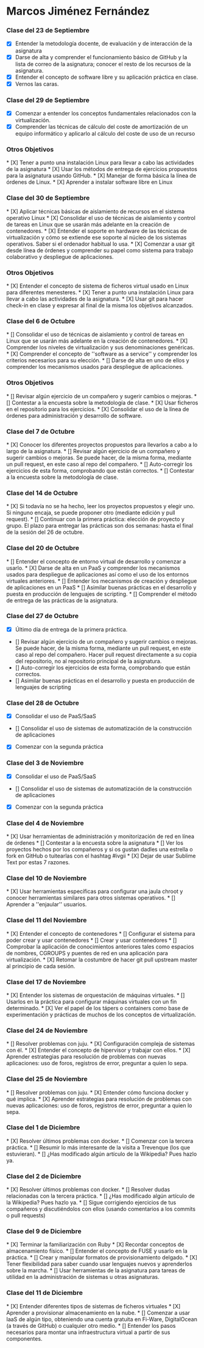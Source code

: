<h1>Marcos Jiménez Fernández</h1>

<h3>Clase del 23 de Septiembre</h3>

* [X] Entender la metodología docente, de evaluación y de interacción de la asignatura
* [X] Darse de alta y comprender el funcionamiento básico de GitHub y la lista de correo de la asignatura; conocer el resto de los recursos de la asignatura.
* [X] Entender el concepto de software libre y su aplicación práctica en clase.
* [X] Vernos las caras.

<h3>Clase del 29 de Septiembre</h3>

* [X] Comenzar a entender los conceptos fundamentales relacionados con la virtualización.
* [X] Comprender las técnicas de cálculo del coste de amortización de un equipo informático y aplicarlo al cálculo del coste de uso de un recurso

<h3>Otros Objetivos</h3>
* [X] Tener a punto una instalación Linux para llevar a cabo las actividades de la asignatura
* [X]  Usar los métodos de entrega de ejercicios propuestos para la asignatura usando GitHub.
* [X]  Manejar de forma básica la línea de órdenes de Linux.
* [X] Aprender a instalar software libre en Linux

<h3>Clase del 30 de Septiembre</h3>
* [X]  Aplicar técnicas básicas de aislamiento de recursos en el sistema operativo Linux
* [X]  Consolidar el uso de técnicas de aislamiento y control de tareas en Linux que se usarán más adelante en la creación de contenedores.
* [X]  Entender el soporte en hardware de las técnicas de virtualización y cómo se extiende ese soporte al núcleo de los sistemas operativos. Saber si el ordenador habitual lo usa.
* [X]  Comenzar a usar git desde línea de órdenes y comprender su papel como sistema para trabajo colaborativo y despliegue de aplicaciones.

<h3>Otros Objetivos</h3>
* [X] Entender el concepto de sistema de ficheros virtual usado en Linux para diferentes menesteres.
* [X] Tener a punto una instalación Linux para llevar a cabo las actividades de la asignatura.
* [X]  Usar git para hacer check-in en clase y expresar al final de la misma los objetivos alcanzados.

<h3>Clase del 6 de Octubre</h3>
* []  Consolidar el uso de técnicas de aislamiento y control de tareas en Linux que se usarán más adelante en la creación de contenedores.
* [X]  Comprender los niveles de virtualización y sus denominaciones genéricas.
* [X]  Comprender el concepto de ''software as a service'' y comprender los criterios necesarios para su elección.
* []  Darse de alta en uno de ellos y comprender los mecanismos usados para despliegue de aplicaciones.

<h3>Otros Objetivos</h3>
* []  Revisar algún ejercicio de un compañero y sugerir cambios o mejoras.
* []  Contestar a la encuesta sobre la metodología de clase.
* [X]  Usar ficheros en el repositorio para los ejercicios.
* [X]  Consolidar el uso de la línea de órdenes para administración y desarrollo de software.

<h3>Clase del 7 de Octubre</h3>
* [X]  Conocer los diferentes proyectos propuestos para llevarlos a cabo a lo largo de la asignatura.
* []  Revisar algún ejercicio de un compañero y sugerir cambios o mejoras. Se puede hacer, de la misma forma, mediante un pull   request, en este caso al repo del compañero.
* []  Auto-corregir los ejercicios de esta forma, comprobando que están correctos.
* [] Contestar a la encuesta sobre la metodología de clase.

<h3> Clase del 14 de Octubre </h3>
* [X] Si todavía no se ha hecho, leer los proyectos propuestos y elegir uno. Si ninguno encaja, se puede proponer otro (mediante edición y pull request).
* [] Continuar con la primera práctica: elección de proyecto y grupo. El plazo para entregar las prácticas son dos semanas: hasta el final de la sesión del 26 de octubre.

<h3> Clase del 20 de Octubre </h3>
* [] Entender el concepto de entorno virtual de desarrollo y comenzar a usarlo.
* [X] Darse de alta en un PaaS y comprender los mecanismos usados para despliegue de aplicaciones así como el uso de los entornos virtuales anteriores.
* [] Entender los mecanismos de creación y despliegue de aplicaciones en un PaaS
* [] Asimilar buenas prácticas en el desarrollo y puesta en producción de lenguajes de scripting.
* [] Comprender el método de entrega de las prácticas de la asignatura.

<h3> Clase del 27 de Octubre </h3>

* [X] Último día de entrega de la primera práctica.
* [] Revisar algún ejercicio de un compañero y sugerir cambios o mejoras. Se puede hacer, de la misma forma, mediante un pull request, en este caso al repo del compañero. Hacer pull request directamente a su copia del repositorio, no al repositorio principal de la asignatura.
* [] Auto-corregir los ejercicios de esta forma, comprobando que están correctos.
* [] Asimilar buenas prácticas en el desarrollo y puesta en producción de lenguajes de scripting

<h3> Clase del 28 de Octubre </h3>

* [X] Consolidar el uso de PaaS/SaaS
* [] Consolidar el uso de sistemas de automatización de la construcción de aplicaciones
* [X] Comenzar con la segunda práctica

<h3> Clase del 3 de Noviembre </h3>

* [X] Consolidar el uso de PaaS/SaaS
* [] Consolidar el uso de sistemas de automatización de la construcción de aplicaciones
* [X] Comenzar con la segunda práctica

<h3> Clase del 4 de Noviembre </h3>
* [X] Usar herramientas de administración y monitorización de red en línea de órdenes
* [] Contestar a la encuesta sobre la asignatura
* [] Ver los proyectos hechos por los compañeros y si os gustan dadles una estrella o fork en GitHub o tuitearlas con el hashtag #ivgii
* [X] Dejar de usar Sublime Text por estas 7 razones.

<h3> Clase del 10 de Noviembre </h3>
* [X] Usar herramientas específicas para configurar una jaula chroot y conocer herramientas similares para otros sistemas operativos.
* [] Aprender a ''enjaular'' usuarios.

<h3> Clase del 11 del Noviembre </h3>
* [X] Entender el concepto de contenedores
* [] Configurar el sistema para poder crear y usar contenedores
* [] Crear y usar contenedores
* [] Comprobar la aplicación de conocimientos anteriores tales como espacios de nombres, CGROUPS y puentes de red en una aplicación para virtualización.
* [X] Retomar la costumbre de hacer git pull upstream master al principio de cada sesión.

<h3> Clase del 17 de Noviembre </h3>
* [X] Entender los sistemas de orquestación de máquinas virtuales.
* [] Usarlos en la práctica para configurar máquinas virtuales con un fin determinado.
* [X] Ver el papel de los tápers o containers como base de experimentación y prácticas de muchos de los conceptos de virtualización.

<h3> Clase del 24 de Noviembre </h3>
* [] Resolver problemas con juju.
* [X] Configuración compleja de sistemas con él.
* [X] Entender el concepto de hipervisor y trabajar con ellos.
* [X] Aprender estrategias para resolución de problemas con nuevas aplicaciones: uso de foros, registros de error, preguntar a quien lo sepa.

<h3> Clase del 25 de Noviembre </h3>
* [] Resolver problemas con juju.
* [X] Entender cómo funciona docker y qué implica.
* [X] Aprender estrategias para resolución de problemas con nuevas aplicaciones: uso de foros, registros de error, preguntar a quien lo sepa.

<h3> Clase del 1 de Diciembre </h3>
* [X] Resolver últimos problemas con docker.
* [] Comenzar con la tercera práctica.
* [] Resumir lo más interesante de la visita a Trevenque (los que estuvieran).
* [] ¿Has modificado algún artículo de la Wikipedia? Pues hazlo ya.

<h3> Clase del 2 de Diciembre </h3>
* [X] Resolver últimos problemas con docker.
* [] Resolver dudas relacionadas con la tercera práctica.
* [] ¿Has modificado algún artículo de la Wikipedia? Pues hazlo ya.
* [] Sigue corrigiendo ejercicios de tus compañeros y discutiéndolos con ellos (usando comentarios a los commits o pull requests)

<h3> Clase del 9 de Diciembre </h3>
* [X] Terminar la familiarización con Ruby
* [X] Recordar conceptos de almacenamiento físico.
* [] Entender el concepto de FUSE y usarlo en la práctica.
* [] Crear y manipular formatos de provisionamiento delgado.
* [X] Tener flexibilidad para saber cuando usar lenguajes nuevos y aprenderlos sobre la marcha.
* [] Usar herramientas de la asignatura para tareas de utilidad en la administración de sistemas u otras asignaturas.

<h3> Clase del 11 de Diciembre </h3>
* [X] Entender diferentes tipos de sistemas de ficheros virtuales
* [X] Aprender a provisionar almacenamiento en la nube.
* [] Comenzar a usar IaaS de algún tipo, obteniendo una cuenta gratuita en Fi-Ware, DigitalOcean (a través de GitHub) o cualquier otro medio.
* [] Entender los pasos necesarios para montar una infraestructura virtual a partir de sus componentes.
